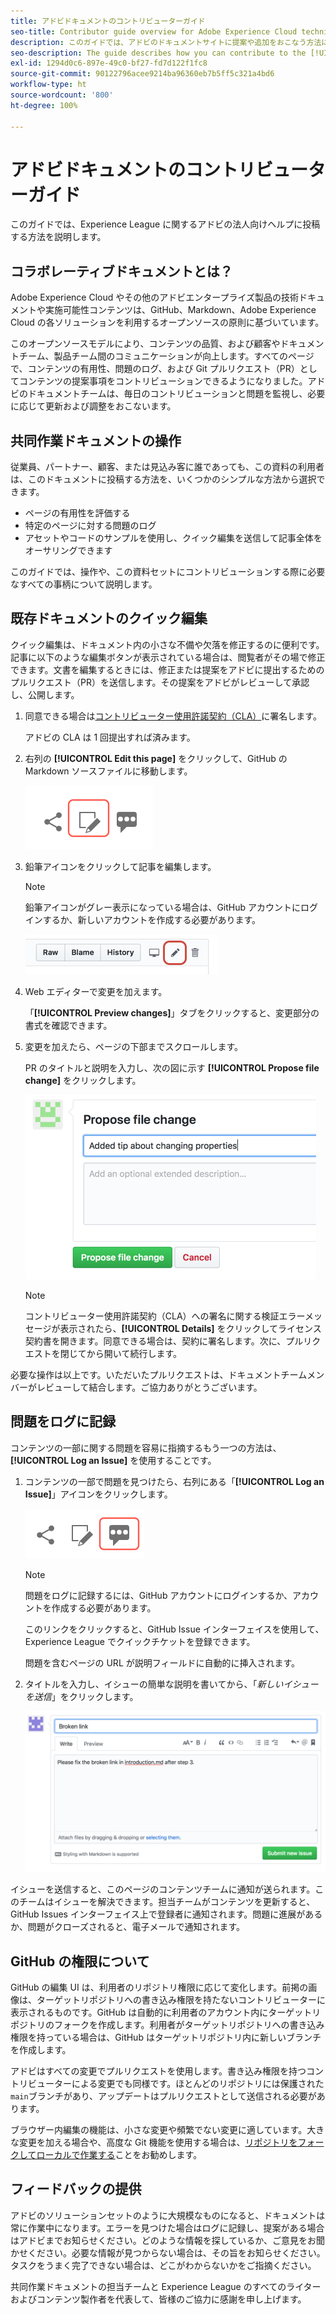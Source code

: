 ```yaml
---
title: アドビドキュメントのコントリビューターガイド
seo-title: Contributor guide overview for Adobe Experience Cloud technical documentation
description: このガイドでは、アドビのドキュメントサイトに提案や追加をおこなう方法について説明します。
seo-description: The guide describes how you can contribute to the [!UICONTROL Adobe Experience Cloud] technical documentation.
exl-id: 1294d0c6-897e-49c0-bf27-fd7d122f1fc8
source-git-commit: 90122796acee9214ba96360eb7b5ff5c321a4bd6
workflow-type: ht
source-wordcount: '800'
ht-degree: 100%

---
```


# アドビドキュメントのコントリビューターガイド

このガイドでは、Experience League に関するアドビの法人向けヘルプに投稿する方法を説明します。

## コラボレーティブドキュメントとは？

Adobe Experience Cloud やその他のアドビエンタープライズ製品の技術ドキュメントや実施可能性コンテンツは、GitHub、Markdown、Adobe Experience Cloud の各ソリューションを利用するオープンソースの原則に基づいています。

このオープンソースモデルにより、コンテンツの品質、および顧客やドキュメントチーム、製品チーム間のコミュニケーションが向上します。すべてのページで、コンテンツの有用性、問題のログ、および Git プルリクエスト（PR）としてコンテンツの提案事項をコントリビューションできるようになりました。アドビのドキュメントチームは、毎日のコントリビューションと問題を監視し、必要に応じて更新および調整をおこないます。

## 共同作業ドキュメントの操作

従業員、パートナー、顧客、または見込み客に誰であっても、この資料の利用者は、このドキュメントに投稿する方法を、いくつかのシンプルな方法から選択できます。

* ページの有用性を評価する
* 特定のページに対する問題のログ
* アセットやコードのサンプルを使用し、クイック編集を送信して記事全体をオーサリングできます

このガイドでは、操作や、この資料セットにコントリビューションする際に必要なすべての事柄について説明します。

<!--
>[!IMPORTANT]
>All repositories that publish to docs.adobe.com have adopted the [Adobe Open Source Code of Conduct](../code-of-conduct.md) or the [.NET Foundation Code of Conduct](https://dotnetfoundation.org/code-of-conduct). For more information, see the [Contributing](../contributing.md) article.
>
> Minor corrections or clarifications to documentation and code examples in public repositories are covered by the [Adobe Documentation Terms of Use](https://www.adobe.com/legal/terms.html). New or significant changes generate a comment in the pull request, asking you to submit an online Contribution License Agreement (CLA) if you are not an employee of Adobe. We need you to complete the online form before we can review or accept your pull request.
-->

## 既存ドキュメントのクイック編集

クイック編集は、ドキュメント内の小さな不備や欠落を修正するのに便利です。記事に以下のような編集ボタンが表示されている場合は、閲覧者がその場で修正できます。文書を編集するときには、修正または提案をアドビに提出するためのプルリクエスト（PR）を送信します。その提案をアドビがレビューして承認し、公開します。

1. 同意できる場合は[コントリビューター使用許諾契約（CLA）](http://opensource.adobe.com/cla.html)に署名します。

   アドビの CLA は 1 回提出すれば済みます。
1. 右列の **[!UICONTROL Edit this page]** をクリックして、GitHub の Markdown ソースファイルに移動します。

   ![このページを編集アイコン](/help/assets/git_edit.png)

1. 鉛筆アイコンをクリックして記事を編集します。

   >[!NOTE]
   >
   >鉛筆アイコンがグレー表示になっている場合は、GitHub アカウントにログインするか、新しいアカウントを作成する必要があります。

   ![鉛筆アイコンの場所](assets/edit-icon.png)

1. Web エディターで変更を加えます。

   「**[!UICONTROL Preview changes]**」タブをクリックすると、変更部分の書式を確認できます。
1. 変更を加えたら、ページの下部までスクロールします。

   PR のタイトルと説明を入力し、次の図に示す **[!UICONTROL Propose file change]** をクリックします。

   ![変更の提案](assets/submit-pull-request.png)

   >[!NOTE]
   >
   >コントリビューター使用許諾契約（CLA）への署名に関する検証エラーメッセージが表示されたら、**[!UICONTROL Details]** をクリックしてライセンス契約書を開きます。同意できる場合は、契約に署名します。次に、プルリクエストを閉じてから開いて続行します。

必要な操作は以上です。いただいたプルリクエストは、ドキュメントチームメンバーがレビューして結合します。ご協力ありがとうございます。

## 問題をログに記録

コンテンツの一部に関する問題を容易に指摘するもう一つの方法は、**[!UICONTROL Log an Issue]** を使用することです。

1. コンテンツの一部で問題を見つけたら、右列にある「**[!UICONTROL Log an Issue]**」アイコンをクリックします。

   ![](assets/git_log_issue.png)

   >[!NOTE]
   >
   >問題をログに記録するには、GitHub アカウントにログインするか、アカウントを作成する必要があります。

   このリンクをクリックすると、GitHub Issue インターフェイスを使用して、Experience League でクイックチケットを登録できます。

   問題を含むページの URL が説明フィールドに自動的に挿入されます。

1. タイトルを入力し、イシューの簡単な説明を書いてから、「*新しいイシューを送信*」をクリックします。

   ![](assets/git_issue_example.png)

イシューを送信すると、このページのコンテンツチームに通知が送られます。このチームはイシューを解決できます。担当チームがコンテンツを更新すると、GitHub Issues インターフェイス上で登録者に通知されます。問題に進展があるか、問題がクローズされると、電子メールで通知されます。

## GitHub の権限について

GitHub の編集 UI は、利用者のリポジトリ権限に応じて変化します。前掲の画像は、ターゲットリポジトリへの書き込み権限を持たないコントリビューターに表示されるものです。GitHub は自動的に利用者のアカウント内にターゲットリポジトリのフォークを作成します。利用者がターゲットリポジトリへの書き込み権限を持っている場合は、GitHub はターゲットリポジトリ内に新しいブランチを作成します。

アドビはすべての変更でプルリクエストを使用します。書き込み権限を持つコントリビューターによる変更でも同様です。ほとんどのリポジトリには保護された`main`ブランチがあり、アップデートはプルリクエストとして送信される必要があります。

ブラウザー内編集の機能は、小さな変更や頻繁でない変更に適しています。大きな変更を加える場合や、高度な Git 機能を使用する場合は、[リポジトリをフォークしてローカルで作業する](setup/full-workflow.md)ことをお勧めします。

## フィードバックの提供

アドビのソリューションセットのように大規模なものになると、ドキュメントは常に作業中になります。エラーを見つけた場合はログに記録し、提案がある場合はアドビまでお知らせください。どのような情報を探しているか、ご意見をお聞かせください。必要な情報が見つからない場合は、その旨をお知らせください。タスクをうまく完了できない場合は、どこがわからないかをご指摘ください。

共同作業ドキュメントの担当チームと Experience League のすべてのライターおよびコンテンツ製作者を代表して、皆様のご協力に感謝を申し上げます。
